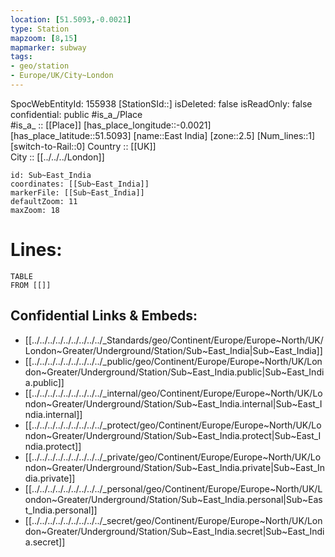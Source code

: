 ```yaml
---
location: [51.5093,-0.0021] 
type: Station 
mapzoom: [8,15] 
mapmarker: subway 
tags:
- geo/station
- Europe/UK/City~London
---
```

SpocWebEntityId: 155938
[StationSId::] 
isDeleted: false
isReadOnly: false
confidential: public
#is_a_/Place  
#is_a_ :: [[Place]] 
[has_place_longitude::-0.0021] 
[has_place_latitude::51.5093] 
[name::East India] 
[zone::2.5] 
[Num_lines::1] 
[switch-to-Rail::0] 
Country :: [[UK]]  
City :: [[../../../London]]  


```leaflet
id: Sub~East_India
coordinates: [[Sub~East_India]] 
markerFile: [[Sub~East_India]] 
defaultZoom: 11 
maxZoom: 18
```


# Lines: 
```dataview
TABLE 
FROM [[]] 
```

## Confidential Links & Embeds: 
- [[../../../../../../../../../_Standards/geo/Continent/Europe/Europe~North/UK/London~Greater/Underground/Station/Sub~East_India|Sub~East_India]] 
- [[../../../../../../../../../_public/geo/Continent/Europe/Europe~North/UK/London~Greater/Underground/Station/Sub~East_India.public|Sub~East_India.public]] 
- [[../../../../../../../../../_internal/geo/Continent/Europe/Europe~North/UK/London~Greater/Underground/Station/Sub~East_India.internal|Sub~East_India.internal]] 
- [[../../../../../../../../../_protect/geo/Continent/Europe/Europe~North/UK/London~Greater/Underground/Station/Sub~East_India.protect|Sub~East_India.protect]] 
- [[../../../../../../../../../_private/geo/Continent/Europe/Europe~North/UK/London~Greater/Underground/Station/Sub~East_India.private|Sub~East_India.private]] 
- [[../../../../../../../../../_personal/geo/Continent/Europe/Europe~North/UK/London~Greater/Underground/Station/Sub~East_India.personal|Sub~East_India.personal]] 
- [[../../../../../../../../../_secret/geo/Continent/Europe/Europe~North/UK/London~Greater/Underground/Station/Sub~East_India.secret|Sub~East_India.secret]] 
